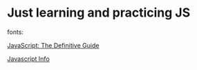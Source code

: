 # Just learning and practicing JS

fonts:

[ JavaScript: The Definitive Guide ](https://www.amazon.com/JavaScript-Definitive-Most-Used-Programming-Language/dp/1491952024)

[ Javascript Info ](https://javascript.info/)
